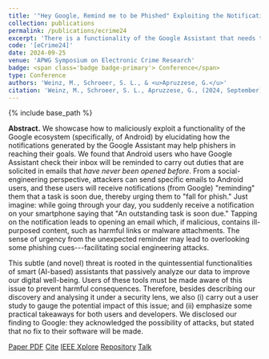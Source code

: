 ```yaml
---
title: '"Hey Google, Remind me to be Phished" Exploiting the Notifications of the Google (AI) Assistant on Android for Social Engineering Attacks'
collection: publications
permalink: /publications/ecrime24
excerpt: 'There is a functionality of the Google Assistant that needs to be looked at...'
code: '[eCrime24]'
date: 2024-09-25
venue: 'APWG Symposium on Electronic Crime Research'
badge: <span class='badge badge-primary'> Conference</span>
type: Conference
authors: 'Weinz, M., Schroeer, S. L., & <u>Apruzzese, G.</u>'
citation: 'Weinz, M., Schroeer, S. L., Apruzzese, G., (2024, September). ""Hey Google, Remind me to be Phished" Exploiting the Notifications of the Google (AI) Assistant on Android for Social Engineering Attacks" In <i>2024 Symposium on Electronic Crime Research (eCrime)</i>.'
---
```

{% include base_path %}

<b>Abstract.</b> We showcase how to maliciously exploit a functionality of the Google ecosystem (specifically, of Android) by elucidating how the notifications generated by the Google Assistant may help phishers in reaching their goals. We found that Android users who have Google Assistant check their inbox will be reminded to carry out duties that are solicited in emails that _have never been opened before_. From a social-engineering perspective, attackers can send specific emails to Android users, and these users will receive notifications (from Google) "reminding" them that a task is soon due, thereby urging them to "fall for phish." Just imagine: while going through your day, you suddenly receive a notification on your smartphone saying that "An outstanding task is soon due." Tapping on the notification leads to opening an email which, if malicious, contains ill-purposed content, such as harmful links or malware attachments. The sense of urgency from the unexpected reminder may lead to overlooking some phishing cues---facilitating social engineering attacks.

This subtle (and novel) threat is rooted in the quintessential functionalities of smart (AI-based) assistants that passively analyze our data to improve our digital well-being. Users of these tools must be made aware of this issue to prevent harmful consequences. Therefore, besides describing our discovery and analysing it under a security lens, we also (i) carry out a user study to gauge the potential impact of this issue; and (ii) emphasize some practical takeaways for both users and developers. We disclosed our finding to Google: they acknowledged the possibility of attacks, but stated that no fix to their software will be made.


<a class="btn btn-outline-primary my-1 mr-1 btn-sm" href="{{ base_path }}/files/papers/ecrime24/ecrime24.pdf" target="_blank" rel="noopener">Paper PDF</a> 
<a class="btn btn-outline-primary my-1 mr-1 btn-sm" href="{{ base_path }}/files/papers/ecrime24/ecrime24_cite.html" target="_blank" rel="noopener">Cite</a>
<a class="btn btn-outline-primary my-1 mr-1 btn-sm" href="https://ieeexplore.ieee.org/document/" target="_blank" rel="noopener">IEEE Xplore</a>
<a class="btn btn-outline-primary my-1 mr-1 btn-sm" href="https://github.com/hihey54/eCrime24" target="_blank" rel="noopener">Repository</a>
<a class="btn btn-outline-primary my-1 mr-1 btn-sm" href="{{ base_path }}/talks/ecrime24" target="_blank" rel="noopener">Talk</a>



